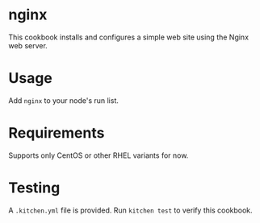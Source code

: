 # nginx

This cookbook installs and configures a simple web site using the Nginx web server.

Usage
=======
Add `nginx` to your node's run list.

Requirements
=============
Supports only CentOS or other RHEL variants for now.

Testing
========
A `.kitchen.yml` file is provided. Run `kitchen test` to verify this cookbook.
